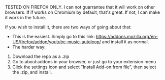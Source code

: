 TESTED ON FIREFOX ONLY. I can not guarrantee that it will work on other browsers. If if works on Chromium by default, that's great. If not, I can make it work in the future.

If you wish to install it, there are two ways of going about that:
- This is the easiest. Simply go to this link: https://addons.mozilla.org/en-US/firefox/addon/youtube-music-autoloop/ and install it as normal.
- The harder way:
1. Download the repo as a .zip
2. Go to about:addons in your browser, or just go to your extension menu
3. Click the settings icon and select "Install Add-on from file", then select the .zip, and install.

